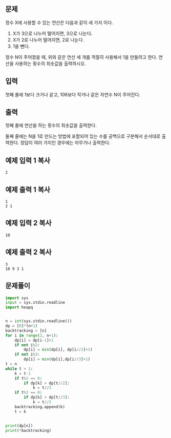## 문제

정수 X에 사용할 수 있는 연산은 다음과 같이 세 가지 이다.

1. X가 3으로 나누어 떨어지면, 3으로 나눈다.
2. X가 2로 나누어 떨어지면, 2로 나눈다.
3. 1을 뺀다.

정수 N이 주어졌을 때, 위와 같은 연산 세 개를 적절히 사용해서 1을 만들려고 한다. 연산을 사용하는 횟수의 최솟값을 출력하시오.

## 입력

첫째 줄에 1보다 크거나 같고, 106보다 작거나 같은 자연수 N이 주어진다.

## 출력

첫째 줄에 연산을 하는 횟수의 최솟값을 출력한다.

둘째 줄에는 N을 1로 만드는 방법에 포함되어 있는 수를 공백으로 구분해서 순서대로 출력한다. 정답이 여러 가지인 경우에는 아무거나 출력한다.

## 예제 입력 1 복사

```
2
```

## 예제 출력 1 복사

```
1
2 1
```

## 예제 입력 2 복사

```
10
```

## 예제 출력 2 복사

```
3
10 9 3 1
```

## 문제풀이

```python
import sys
input = sys.stdin.readline
import heapq


n = int(sys.stdin.readline())
dp = [0]*(n+1)
backtracking = [n]
for i in range(2, n+1):
    dp[i] = dp[i-1]+1
    if not i%2:
        dp[i] = min(dp[i], dp[i//2]+1)
    if not i%3:
        dp[i] = min(dp[i],dp[i//3]+1)
t = n
while t > 1:
    k = t-1
    if t%2 == 0:
        if dp[k] > dp[t//2]:
            k = t//2
    if t%3 == 0:
        if dp[k] > dp[t//3]:
            k = t//3
    backtracking.append(k)
    t = k
        
        
print(dp[n])
print(*backtracking)
```
